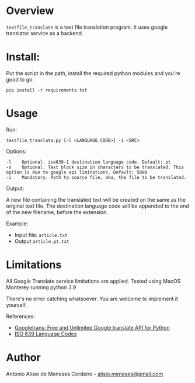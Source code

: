 # Overview

`textfile_translate` is a text file translation program. It uses google translator
service as a backend.

# Install:

Put the script in the path, install the required python modules and you're good to go:

```
pip install -r requirements.txt
```

# Usage

Run:
```
textfile_translate.py [-l <LANGUAGE_CODE>] -i <SRC>
```

Options:

    -l    Optional. iso639-1 destination language code. Default: pt
    -s    Optional. Text block size in characters to be translated. This option is due to google api limitations. Default: 5000
    -i    Mandatory. Path to source file, aka, the file to be translated.


Output:

A new file containing the translated text will be created on the same as the original text file. The destination language code will be appended to the end of the new filename, before the extension.

Example:

* Input file: `article.txt`
* Output `article.pt.txt`



# Limitations

All Google Translate service limitations are applied.
Tested using MacOS Monterey running python 3.9

There's no error catching whatsoever. You are welcome to implement it yourself.

References:
* [Googletrans: Free and Unlimited Google translate API for Python](https://py-googletrans.readthedocs.io/en/latest/)
* [ISO 639 Language Codes](http://www.infoterm.info/standardization/iso_639_1_2002.php)


# Author

Antonio Alisio de Meneses Cordeiro - alisio.meneses@gmail.com
